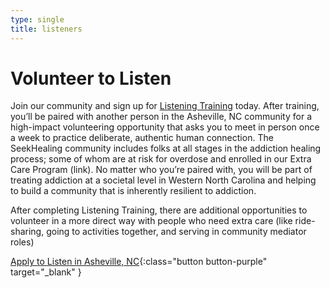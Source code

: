 ```yaml
---
type: single
title: listeners
---
```


# <span class="emphasized-header">Volunteer to Listen</span>

Join our community and sign up for <a href="/listening-training/">Listening Training</a> today. After training, you’ll be paired with another person in the Asheville, NC community for a high-impact volunteering opportunity that asks you to meet in person once a week to practice deliberate, authentic human connection. The SeekHealing community includes folks at all stages in the addiction healing process; some of whom are at risk for overdose and enrolled in our Extra Care Program (link). No matter who you’re paired with, you will be part of treating addiction at a societal level in Western North Carolina and helping to build a community that is inherently resilient to addiction.

After completing Listening Training, there are additional opportunities to volunteer in a more direct way with people who need extra care (like ride-sharing, going to activities together, and serving in community mediator roles)

[Apply to Listen in Asheville, NC](https://mailchi.mp/b384804f5c90/seekhealing){:class="button button-purple" target="_blank" }